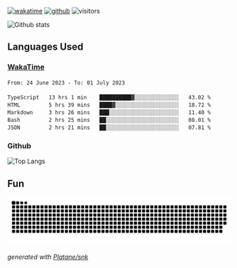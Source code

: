 [![wakatime](https://wakatime.com/badge/user/82c377cd-a54c-404c-b7df-177b313ca539.svg)](https://wakatime.com/@82c377cd-a54c-404c-b7df-177b313ca539)
[![github](https://img.shields.io/github/followers/xinthose?logo=github&style=plastic)](https://github.com/alanhamlett?tab=followers)
![visitors](https://visitor-badge.glitch.me/badge?page_id=xinthose&left_color=green&right_color=red)

![Github stats](https://github-readme-stats.vercel.app/api?username=xinthose&show_icons=true&theme=radical&count_private=true)

## Languages Used

### [WakaTime](https://wakatime.com/)
<!--START_SECTION:waka-->

```txt
From: 24 June 2023 - To: 01 July 2023

TypeScript   13 hrs 1 min    ██████████▓░░░░░░░░░░░░░░   43.02 %
HTML         5 hrs 39 mins   ████▓░░░░░░░░░░░░░░░░░░░░   18.72 %
Markdown     3 hrs 26 mins   ███░░░░░░░░░░░░░░░░░░░░░░   11.40 %
Bash         2 hrs 25 mins   ██░░░░░░░░░░░░░░░░░░░░░░░   08.01 %
JSON         2 hrs 21 mins   ██░░░░░░░░░░░░░░░░░░░░░░░   07.81 %
```

<!--END_SECTION:waka-->

### Github

![Top Langs](https://github-readme-stats.vercel.app/api/top-langs/?username=xinthose)

## Fun
![github contribution grid snake animation](https://raw.githubusercontent.com/xinthose/xinthose/output/github-contribution-grid-snake.svg)

_generated with [Platane/snk](https://github.com/Platane/snk)_

